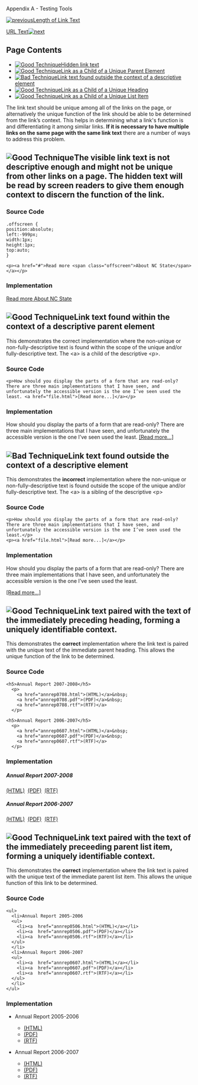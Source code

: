 Appendix A - Testing Tools

[![previous](images/left-arrow.png)Length of Link Text](http://accessibility.oit.ncsu.edu/training/accessibility-handbook/link-text-length.html)

[URL Text![next](images/right-arrow.png)](http://accessibility.oit.ncsu.edu/training/accessibility-handbook/link-text-url.html)

Page Contents
-------------

-   [![Good Technique](images/checkmark-small.png "Good Technique")Hidden link text](#1)
-   [![Good Technique](images/checkmark-small.png "Good Technique")Link as a Child of a Unique Parent Element](#2)
-   [![Bad Technique](images/x-small.png "Bad Technique")Link text found outside the context of a descriptive element](#3)
-   [![Good Technique](images/checkmark-small.png "Good Technique")Link as a Child of a Unique Heading](#4)
-   [![Good Technique](images/checkmark-small.png "Good Technique")Link as a Child of a Unique List Item](#5)

The link text should be unique among all of the links on the page, or alternatively the unique function of the link should be able to be determined from the link’s context. This helps in determining what a link's function is and differentiating it among similar links. **If it is necessary to have multiple links on the same page with the same link text** there are a number of ways to address this problem.

![Good Technique](images/checkmark-small.png "Good Technique")The visible link text is not descriptive enough and might not be unique from other links on a page. The hidden text will be read by screen readers to give them enough context to discern the function of the link.
---------------------------------------------------------------------------------------------------------------------------------------------------------------------------------------------------------------------------------------------------------------------------------

### Source Code

~~~~ {.code}
.offscreen {
position:absolute;
left:-999px;
width:1px;
height:1px;
top:auto;
}

<p><a href="#">Read more <span class="offscreen">About NC State</span></a></p>
~~~~

### Implementation

[Read more About NC State](#)

![Good Technique](images/checkmark-small.png "Good Technique")Link text found within the context of a descriptive parent element
--------------------------------------------------------------------------------------------------------------------------------

This demonstrates the correct implementation where the non-unique or non-fully-descriptive text is found within the scope of the unique and/or fully-descriptive text. The \<a\> is a child of the descriptive \<p\>.

### Source Code

~~~~ {.code}
<p>How should you display the parts of a form that are read-only? There are three main implementations that I have seen, and unfortunately the accessible version is the one I’ve seen used the least. <a href="file.html">[Read more...]</a></p>
~~~~

### Implementation

How should you display the parts of a form that are read-only? There are three main implementations that I have seen, and unfortunately the accessible version is the one I’ve seen used the least. [[Read more...]](file.html)

![Bad Technique](images/x-small.png "Bad Technique")Link text found outside the context of a descriptive element
----------------------------------------------------------------------------------------------------------------

This demonstrates the **incorrect** implementation where the non-unique or non-fully-descriptive text is found outside the scope of the unique and/or fully-descriptive text. The \<a\> is a sibling of the descriptive \<p\>

### Source Code

~~~~ {.code}
<p>How should you display the parts of a form that are read-only? There are three main implementations that I have seen, and unfortunately the accessible version is the one I’ve seen used the least.</p>
<p><a href="file.html">[Read more...]</a></p>
~~~~

### Implementation

How should you display the parts of a form that are read-only? There are three main implementations that I have seen, and unfortunately the accessible version is the one I’ve seen used the least.

[[Read more...]](file.html)

![Good Technique](images/checkmark-small.png "Good Technique")Link text paired with the text of the immediately preceding heading, forming a uniquely identifiable context.
---------------------------------------------------------------------------------------------------------------------------------------------------------------------------

This demonstrates the **correct** implementation where the link text is paired with the unique text of the immediate parent heading. This allows the unique function of the link to be determined.

### Source Code

    <h5>Annual Report 2007-2008</h5>
      <p>
        <a href="annrep0708.html">(HTML)</a>&nbsp;
        <a href="annrep0708.pdf">(PDF)</a>&nbsp;
        <a href="annrep0708.rtf">(RTF)</a>
      </p>
      
    <h5>Annual Report 2006-2007</h5>
      <p> 
        <a href="annrep0607.html">(HTML)</a>&nbsp;
        <a href="annrep0607.pdf">(PDF)</a>&nbsp;
        <a href="annrep0607.rtf">(RTF)</a>
      </p>

### Implementation

##### Annual Report 2007-2008

[(HTML)](annrep0708.html)  [(PDF)](annrep0708.pdf)  [(RTF)](annrep0708.rtf)

##### Annual Report 2006-2007

[(HTML)](annrep0607.html)  [(PDF)](annrep0607.pdf)  [(RTF)](annrep0607.rtf)

![Good Technique](images/checkmark-small.png "Good Technique")Link text paired with the text of the immediately preceeding parent list item, forming a uniquely identifiable context.
-------------------------------------------------------------------------------------------------------------------------------------------------------------------------------------

This demonstrates the **correct** implementation where the link text is paired with the unique text of the immediate parent list item. This allows the unique function of this link to be determined.

### Source Code

~~~~ {.code}
<ul>
  <li>Annual Report 2005-2006
  <ul>
    <li><a  href="annrep0506.html">(HTML)</a></li>
    <li><a  href="annrep0506.pdf">(PDF)</a></li>
    <li><a  href="annrep0506.rtf">(RTF)</a></li>
  </ul>
  </li>
  <li>Annual Report 2006-2007
  <ul>
    <li><a  href="annrep0607.html">(HTML)</a></li>
    <li><a  href="annrep0607.pdf">(PDF)</a></li>
    <li><a  href="annrep0607.rtf">(RTF)</a></li>
  </ul>
  </li>
</ul>
~~~~

### Implementation

-   Annual Report 2005-2006
    -   [(HTML)](annrep0506.html)
    -   [(PDF)](annrep0506.pdf)
    -   [(RTF)](annrep0506.rtf)

-   Annual Report 2006-2007
    -   [(HTML)](annrep0607.html)
    -   [(PDF)](annrep0607.pdf)
    -   [(RTF)](annrep0607.rtf)


